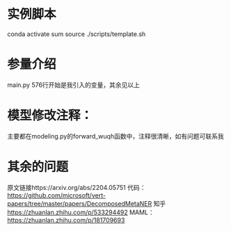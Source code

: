 
# 实例脚本
conda activate sum
source ./scripts/template.sh

# 参量介绍
main.py 576行开始是我引入的变量，其余见以上

# 模型修改注释：
主要都在modeling.py的forward_wuqh函数中，注释很清晰，如有问题可联系我

# 其余的问题
原文链接https://arxiv.org/abs/2204.05751 
代码：https://github.com/microsoft/vert-papers/tree/master/papers/DecomposedMetaNER
知乎 https://zhuanlan.zhihu.com/p/533294492
MAML：https://zhuanlan.zhihu.com/p/181709693